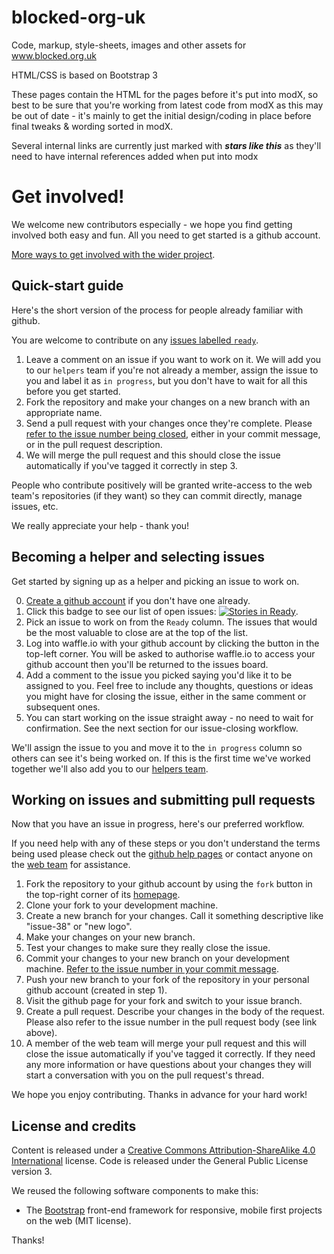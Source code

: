 blocked-org-uk
==============

Code, markup, style-sheets, images and other assets for www.blocked.org.uk

HTML/CSS is based on Bootstrap 3

These pages contain the HTML for the pages before it's put into modX, so best to be sure that you're working from latest code from modX as this may be out of date - it's mainly to get the initial design/coding in place before final tweaks & wording sorted in modX.

Several internal links are currently just marked with *****stars like this***** as they'll need to have internal references added when put into modx

Get involved!
=============

We welcome new contributors especially - we hope you find getting involved both easy and fun. All you need to get started is a github account.

[More ways to get involved with the wider project](http://www.blocked.org.uk/help).

Quick-start guide
-----------------

Here's the short version of the process for people already familiar with github.

You are welcome to contribute on any [issues labelled `ready`](https://github.com/openrightsgroup/blocked-org-uk/issues?direction=asc&labels=ready&page=1&sort=created&state=open). 

1. Leave a comment on an issue if you want to work on it. We will add you to our `helpers` team if you're not already a member, assign the issue to you and label it as `in progress`, but you don't have to wait for all this before you get started.
2. Fork the repository and make your changes on a new branch with an appropriate name.
3. Send a pull request with your changes once they're complete. Please [refer to the issue number being closed](https://help.github.com/articles/closing-issues-via-commit-messages), either in your commit message, or in the pull request description.
4. We will merge the pull request and this should close the issue automatically if you've tagged it correctly in step 3.

People who contribute positively will be granted write-access to the web team's repositories (if they want) so they can commit directly, manage issues, etc.

We really appreciate your help - thank you!

Becoming a helper and selecting issues
--------------------------------------

Get started by signing up as a helper and picking an issue to work on.

0. [Create a github account](https://github.com/) if you don't have one already.
1. Click this badge to see our list of open issues: [![Stories in Ready](https://badge.waffle.io/openrightsgroup/blocked-org-uk.png?label=ready&title=Ready)](https://waffle.io/openrightsgroup/blocked-org-uk).
2. Pick an issue to work on from the `Ready` column. The issues that would be the most valuable to close are at the top of the list.
3. Log into waffle.io with your github account by clicking the button in the top-left corner. You will be asked to authorise waffle.io to access your github account then you'll be returned to the issues board.
4. Add a comment to the issue you picked saying you'd like it to be assigned to you. Feel free to include any thoughts, questions or ideas you might have for closing the issue, either in the same comment or subsequent ones.
5. You can start working on the issue straight away - no need to wait for confirmation. See the next section for our issue-closing workflow.

We'll assign the issue to you and move it to the `in progress` column so others can see it's being worked on. If this is the first time we've worked together we'll also add you to our [helpers team](https://github.com/orgs/openrightsgroup/teams/helpers).

Working on issues and submitting pull requests
----------------------------------------------

Now that you have an issue in progress, here's our preferred workflow.

If you need help with any of these steps or you don't understand the terms being used please check out the [github help pages](https://help.github.com/articles/fork-a-repo) or contact anyone on the [web team](https://github.com/orgs/openrightsgroup/teams/web) for assistance.

1. Fork the repository to your github account by using the `fork` button in the top-right corner of its [homepage](https://github.com/openrightsgroup/blocked-org-uk).
2. Clone your fork to your development machine.
3. Create a new branch for your changes. Call it something descriptive like "issue-38" or "new logo".
4. Make your changes on your new branch.
5. Test your changes to make sure they really close the issue.
6. Commit your changes to your new branch on your development machine. [Refer to the issue number in your commit message](https://help.github.com/articles/closing-issues-via-commit-messages).
7. Push your new branch to your fork of the repository in your personal github account (created in step 1).
8. Visit the github page for your fork and switch to your issue branch.
9. Create a pull request. Describe your changes in the body of the request. Please also refer to the issue number in the pull request body (see link above).
10. A member of the web team will merge your pull request and this will close the issue automatically if you've tagged it correctly. If they need any more information or have questions about your changes they will start a conversation with you on the pull request's thread.

We hope you enjoy contributing. Thanks in advance for your hard work!

License and credits
-------------------

Content is released under a [Creative Commons Attribution-ShareAlike 4.0 International](https://creativecommons.org/licenses/by-sa/4.0/) license.
Code is released under the General Public License version 3.

We reused the following software components to make this:

- The [Bootstrap](http://getbootstrap.com/) front-end framework for responsive, mobile first projects on the web (MIT license).

Thanks!


